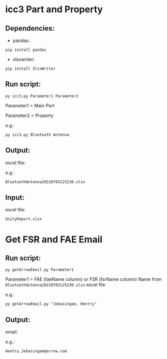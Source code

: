 # icc3 Part and Property

## Dependencies:

* pandas:
```
pip install pandas
```
  
* xlsxwriter:
```
pip install XlsxWriter
```
## Run script:
```
py icc3.py Parameter1 Parameter2
```
Parameter1 = Main Part

Parameter2 = Property

e.g.:
```
py icc3.py Bluetooth Antenna
```
## Output:

excel file: 

e.g.:

`BluetoothAntenna20220703125230.xlsx`

## Input:

excel file:

`UnityReport.xlsx`

# Get FSR and FAE Email

## Run script:
```
py getArrowEmail.py Parameter1
```
Parameter1 = FAE (faeName column) or FSR (fsrName column) Name from `BluetoothAntenna20220703125230.xlsx` excel file

e.g.:
```
py getArrowEmail.py "Jebasingam, Hentry"
```
## Output:

email: 

e.g.:

`Hentry.Jebasingam@arrow.com`
